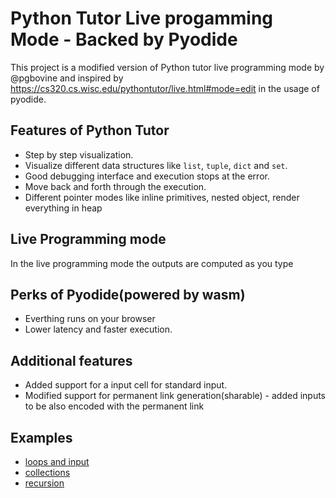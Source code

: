 # Python Tutor Live progamming Mode - Backed by Pyodide

This project is a modified version of Python tutor live programming mode by @pgbovine and inspired by https://cs320.cs.wisc.edu/pythontutor/live.html#mode=edit in the usage of pyodide.

## Features of Python Tutor
- Step by step visualization.
- Visualize different data structures like `list`, `tuple`, `dict` and `set`.
- Good debugging interface and execution stops at the error.
- Move back and forth through the execution.
- Different pointer modes like inline primitives, nested object, render everything in heap

## Live Programming mode
In the live programming mode the outputs are computed as you type

## Perks of Pyodide(powered by wasm)
- Everthing runs on your browser
- Lower latency and faster execution.

## Additional features
- Added support for a input cell for standard input.
- Modified support for permanent link generation(sharable) - added inputs to be also encoded with the permanent link

## Examples
- [loops and input](https://livinnector.github.io/live-py-tutor/#code=%0Afor%20i%20in%20range%2810%29%3A%0A%20%20%20%20print%28i,i**2%29%20%23%20try%20changing%20the%20value%20here%0A%20%20%20%20%0A%23%20go%20step%20by%20step%20with%20the%20slider%20or%20control%20buttons%0Atotal%20%3D%200%0Anum%20%3D%20int%28input%28%29%29%0Awhile%20num%20!%3D0%3A%0A%20%20%20%20total%2B%3Dnum%0A%20%20%20%20num%20%3D%20int%28input%28%29%29%0Aprint%28%22Total%22,total%29&cumulative=false&curInstr=37&heapPrimitives=nevernest&mode=edit&origin=opt-live.js&py=3&rawInputLstJSON=%5B%223%22,%224%22,%225%22,%226%22,%220%22%5D&textReferences=false)
- [collections](https://livinnector.github.io/live-py-tutor/#code=fruits%20%3D%20%5B%22apple%22,%22orange%22,%20%22mango%22,%20%22banana%22%5D%0Afor%20i%20in%20range%28len%28fruits%29%29%3A%0A%20%20%20%20fruits%5Bi%5D%20%3D%20fruits%5Bi%5D.title%28%29%0A%0An%20%3D%20int%28input%28%29%29%0Afor%20i%20in%20range%28n%29%3A%0A%20%20%20%20fruits.append%28input%28%29%29%0A%0Afruit_chars%20%3D%20%7Bchar%20for%20fruit%20in%20fruits%20for%20char%20in%20fruit%20%7D%0Afruit_chars_lower%20%3D%20%7Bchar.lower%28%29%20for%20fruit%20in%20fruits%20for%20char%20in%20fruit%20%7D%0A%0Afruit_char_lens%20%3D%20%7B%7D%0Afor%20fruit%20in%20fruits%3A%0A%20%20%20%20fruit_char_lens%5Bfruit%5D%20%3D%20len%28fruit%29&cumulative=false&curInstr=132&heapPrimitives=nevernest&mode=edit&origin=opt-live.js&py=3&rawInputLstJSON=%5B%223%22,%22Kiwi%22,%22Grapes%22,%22Cherry%22,%22%22%5D&textReferences=false)
- [recursion](https://livinnector.github.io/live-py-tutor/#code=def%20factorial%28n%29%3A%0A%20%20%20%20if%20n%20%3C%3D1%3A%0A%20%20%20%20%20%20%20%20return%201%0A%20%20%20%20return%20n*factorial%28n-1%29%0A%20%20%20%20%0Aanswer%20%3D%20factorial%2810%29&cumulative=false&curInstr=42&heapPrimitives=nevernest&mode=edit&origin=opt-live.js&py=3&rawInputLstJSON=%5B%5D&textReferences=false)
